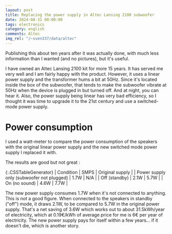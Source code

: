 ```yaml
---
layout: post
title: Replacing the power supply in Altec Lansing 2100 subwoofer
date: 2024-08-31 00:00:00
tags: electronics
category: english
comments: Altec
img_rel: "/~sven337/data/altec"
---
```


Publishing this about ten years after it was actually done, with much less information than I wanted (and no pictures), but it's useful.

I have owned an Altec Lansing 2100 kit for more 15 years. It has served me very well and I am fairly happy with the product. However, it uses a linear power supply and the transformer hums a bit at 50Hz. Since it's located inside the box of the subwoofer, that tends to make the subwoofer vibrate at 50Hz when the device is plugged in but turned off. And at night, you can hear it.
Also, the power supply being linear has very bad efficiency, so I thought it was time to upgrade it to the 21st century and use a switched-mode power supply.

# Power consumption

I used a watt-meter  to compare the power consumption of the speakers with the original linear power supply and the new switched mode power supply I replaced it with.

The results are good but not great :

{:.CSSTableGenerator}
| Condition | SMPS | Original supply |
| Power supply only (subwoofer not plugged) | 1.7W | N/A |
| Off (standby) | 2.1W | 5.7W |
| On (no sound) | 4.6W | 7.7W |


The new power supply consumes 1.7W when it's not connected to anything. This is not a good figure. When connected to the speakers in standby ("off") mode, it draws 2.1W, to be compared to 5.7W in the original power supply. That's a net saving of 3.6W which works out to about 31.5kWh/year of electricity, which at 0.19€/kWh of average price for me is 6€ per year of electricity. The new power supply pays for itself within a few years... if it doesn't die, which is another story.


